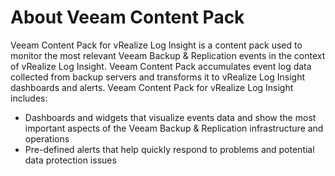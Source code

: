 # About Veeam Content Pack

Veeam Content Pack for vRealize Log Insight is a content pack used to monitor the most relevant Veeam Backup & Replication events in the context of vRealize Log Insight. Veeam Content Pack accumulates event log data collected from backup servers and transforms it to vRealize Log Insight dashboards and alerts.
Veeam Content Pack for vRealize Log Insight includes:
*	Dashboards and widgets that visualize events data and show the most important aspects of the Veeam Backup & Replication infrastructure and operations
*	Pre-defined alerts that help quickly respond to problems and potential data protection issues
